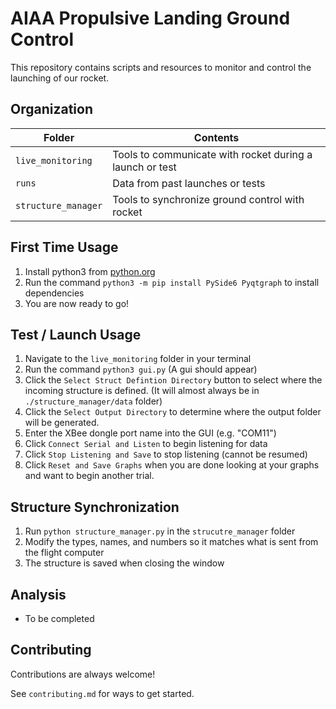 

# AIAA Propulsive Landing Ground Control

This repository contains scripts and resources to monitor and control the launching of our rocket.

## Organization

 
|Folder|Contents|
|--|--|
|`live_monitoring`|Tools to communicate with rocket during a launch or test|
|`runs`|Data from past launches or tests
|`structure_manager`|Tools to synchronize ground control with rocket 

## First Time Usage
 1. Install python3 from [python.org](https://www.python.org/downloads/)
 3. Run the command `python3 -m pip install PySide6 Pyqtgraph` to install dependencies
 4. You are now ready to go!

## Test / Launch Usage

 1. Navigate to the `live_monitoring` folder in your terminal
 2. Run the command `python3 gui.py` (A gui should appear)
 3. Click the `Select Struct Defintion Directory` button to select where the incoming structure is defined. (It will almost always be in `./structure_manager/data` folder)
 4. Click the `Select Output Directory` to determine where the output folder will be generated.
 5. Enter the XBee dongle port name into the GUI (e.g. "COM11")
 6. Click `Connect Serial and Listen` to begin listening for data
 7. Click `Stop Listening and Save` to stop listening (cannot be resumed)
 8. Click `Reset and Save Graphs` when you are done looking at your graphs and want to begin another trial.
  
  ## Structure Synchronization
  
 1. Run `python structure_manager.py` in the `strucutre_manager` folder
 2. Modify the types, names, and numbers so it matches what is sent from the flight computer
 3. The structure is saved when closing the window

##  Analysis
 - To be completed

## Contributing

Contributions are always welcome!

See `contributing.md` for ways to get started.
